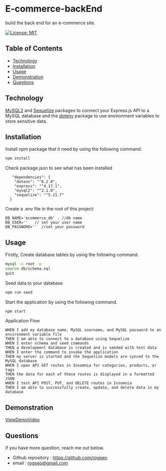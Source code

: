 # E-commerce-backEnd
build the back end for an e-commerce site. 

[![License: MIT](https://img.shields.io/badge/License-MIT-yellow.svg)](https://opensource.org/licenses/MIT)


## Table of Contents
- [Technology](#technology)
- [Installation](#installation)
- [Usage](#usage)
- [Demonstration](#demonstration)
- [Questions](#questions)

## Technology
[MySQL2](https://www.npmjs.com/package/mysql2) and [Sequelize](https://www.npmjs.com/package/sequelize) packages to connect your Express.js API to a MySQL database and the [dotenv](https://www.npmjs.com/package/dotenv) package to use environment variables to store sensitive data.


## Installation
Install npm package that it need by using the following command:
```bash
npm install
```
Check package.json to see what has been installed
```
   "dependencies": {
    "dotenv": "^8.2.0",
    "express": "^4.17.1",
    "mysql2": "^2.1.0",
    "sequelize": "^5.21.7"
  }
```
Create a .env file in the root of this project:
```
DB_NAME='ecommerce_db' . //db name
DB_USER=''   // set your user name     
DB_PASSWORD=''  //set your password
```

## Usage

Firstly, Create database tables by using the following command.
```zsh
mysql -u root -p  
source db/schema.sql
quit
```
Seed data to your database
```zsh
npm run seed
```
Start the application by using the following command.
```zsh
npm start
```
Application Flow
```
WHEN I add my database name, MySQL username, and MySQL password to an environment variable file
THEN I am able to connect to a database using Sequelize
WHEN I enter schema and seed commands
THEN a development database is created and is seeded with test data
WHEN I enter the command to invoke the application
THEN my server is started and the Sequelize models are synced to the MySQL database
WHEN I open API GET routes in Insomnia for categories, products, or tags
THEN the data for each of these routes is displayed in a formatted JSON
WHEN I test API POST, PUT, and DELETE routes in Insomnia
THEN I am able to successfully create, update, and delete data in my database
```

## Demonstration
[ViewDemoVideo](https://drive.google.com/file/d/1CPVQ2g3GbMeNzdnCdnNiBjegBsTyuvyz/view)

## Questions
if you have more question, reach me out below.
* Github repository : https://github.com/rogseo
* email : rogseo@gmail.com
